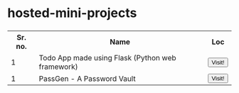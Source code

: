 # hosted-mini-projects
<!DOCTYPE html>
<html>
<head>
</head>
<body>
<h3>
<table>
  <tr>
    <th>Sr. no.</th>
    <th>Name</th>
    <th>Loc</th>
  </tr>
  <tr>
    <td>1</td>
    <td>Todo App made using Flask (Python web framework)</td>
    <td><a href="https://todo-jay.herokuapp.com/" target="_blank"><Button type="button">Visit!</Button></a>
</td>
  </tr>
  <tr>
    <td>1</td>
    <td>PassGen - A Password Vault</td>
    <td><a href="" target="_blank"><Button type="button">Visit!</Button></a>
</td>
  </tr>
  
</table>

</body>
</html>
